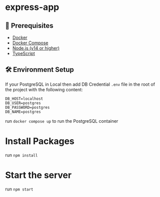 # express-app

## 🚀 Prerequisites

- [Docker](https://www.docker.com/products/docker-desktop)
- [Docker Compose](https://docs.docker.com/compose/)
- [Node.js (v14 or higher)](https://nodejs.org/) 
- [TypeScript](https://www.typescriptlang.org/)

## 🛠 Environment Setup

If your PostgreSQL in Local then add DB Credential `.env` file in the root of the project with the following content:

```env
DB_HOST=localhost
DB_USER=postgres
DB_PASSWORD=postgres
DB_NAME=postgres 
```
run `docker compose up` to run the PostgreSQL container

# Install Packages 

run `npm install` 

# Start the server 

run `npm start`
